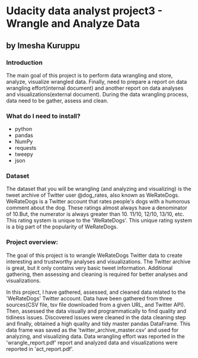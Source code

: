 # Udacity data analyst project3 - Wrangle and Analyze Data
## by Imesha Kuruppu

### Introduction
The main goal of this project is to perform data wrangling and store, analyze, visualize wrangled data. Finally, need to prepare a report on data wrangling effort(internal document) and another report on data analyses and visualizations(external document). During the data wrangling process, data need to be gather, assess and clean.

### What do I need to install?

* python
* pandas
* NumPy
* requests
* tweepy
* json

### Dataset
The dataset that you will be wrangling (and analyzing and visualizing) is the tweet archive of Twitter user @dog_rates, also known as WeRateDogs. WeRateDogs is a Twitter account that rates people's dogs with a humorous comment about the dog. These ratings almost always have a denominator of 10.But, the numerator is always greater than 10. 11/10, 12/10, 13/10, etc. This rating system is unique to the 'WeRateDogs'. This unique rating system is a big part of the popularity of WeRateDogs.

### Project overview:
The goal of this project is to wrangle WeRateDogs Twitter data to create interesting and trustworthy analyses and visualizations. The Twitter archive is great, but it only contains very basic tweet information. Additional gathering,
then assessing and cleaning is required for better analyses and visualizations.

In this project, I have gathered, assessed, and cleaned data related to the 'WeRateDogs' Twitter account. Data have been gathered from three sources(CSV file, tsv file downloaded from a given URL, and Twitter API).
Then, assessed the data visually and programmatically to find quality and tidiness issues. Discovered issues were cleaned in the data cleaning step and finally, obtained a high quality and tidy master pandas DataFrame. This data frame was saved as the 'twitter_archive_master.csv' and used for analyzing, and visualizing data. Data wrangling effort was reported in the 'wrangle_report.pdf' report and analyzed data and visualizations were reported in 'act_report.pdf'.

